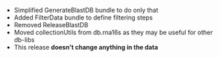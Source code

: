 * Simplified GenerateBlastDB bundle to do only that
* Added FilterData bundle to define filtering steps
* Removed ReleaseBlastDB
* Moved collectionUtils from db.rna16s as they may be useful for other db-libs
* This release **doesn't change anything in the data**
